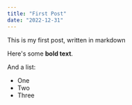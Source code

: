 ```yaml
---
title: "First Post"
date: "2022-12-31"
---
```


This is my first post, written in markdown

Here's some __bold text__.

And a list:

* One
* Two
* Three